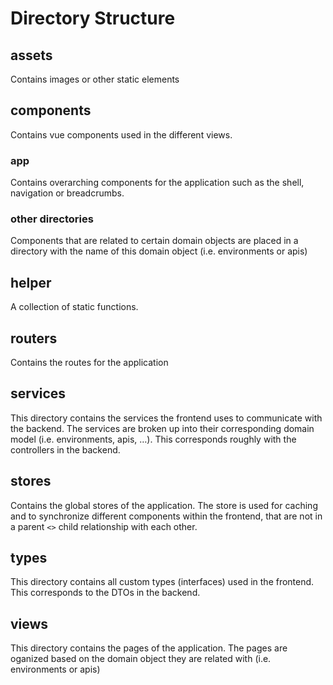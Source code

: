 # Directory Structure

<head>
  <meta name="guidename" content="API Management"/>
  <meta name="context" content="GUID-657c9b78-0275-4865-8505-282206a4567c"/>
</head>

## assets

Contains images or other static elements 

## components

Contains vue components used in the different views.

### app

Contains overarching components for the application such as the shell, navigation or breadcrumbs.
     
### other directories

Components that are related to certain domain objects are placed in a directory with the name of this domain object (i.e. environments or apis) 

## helper

A collection of static functions.

## routers

Contains the routes for the application 

## services

This directory contains the services the frontend uses to communicate with the backend. The services are broken up into their corresponding domain model (i.e. environments, apis, …). This corresponds roughly with the controllers in the backend. 

## stores

Contains the global stores of the application. The store is used for caching and to synchronize different components within the frontend, that are not in a parent `<>` child relationship with each other. 

## types

This directory contains all custom types (interfaces) used in the frontend. This corresponds to the DTOs in the backend. 

## views

This directory contains the pages of the application. The pages are oganized based on the domain object they are related with (i.e. environments or apis) 